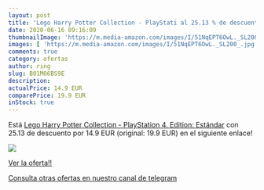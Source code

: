 ```yaml
---
layout: post
title: 'Lego Harry Potter Collection - PlayStati al 25.13 % de descuento'
date: 2020-06-16 09:16:09
thumbnailImage: 'https://m.media-amazon.com/images/I/51NqEPT6OwL._SL200_.jpg'
images: [ 'https://m.media-amazon.com/images/I/51NqEPT6OwL._SL200_.jpg' ]
comments: true
category: ofertas
author: ring
slug: B01M06BS9E
description:
actualPrice: 14.9 EUR
comparePrice: 19.9 EUR
inStock: true
---
```


Está [Lego Harry Potter Collection - PlayStation 4. Edition: Estándar](https://www.amazon.com/dp/B01M06BS9E/?tag=redken08-20) con 25.13 de descuento por 14.9 EUR (original: 19.9 EUR) en el siguiente enlace!

[![](https://m.media-amazon.com/images/I/51NqEPT6OwL._SL200_.jpg)](https://www.amazon.com/dp/B01M06BS9E/?tag=redken08-20)

[Ver la oferta!!](https://www.amazon.com/dp/B01M06BS9E/?tag=redken08-20)

[Consulta otras ofertas en nuestro canal de telegram](https://t.me/s/ofertas25)
